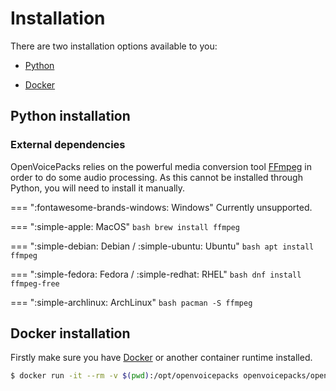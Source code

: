 # Installation

There are two installation options available to you:

- [Python](#python-installation)

- [Docker](#docker-installation)


## Python installation

### External dependencies

OpenVoicePacks relies on the powerful media conversion tool [FFmpeg](https://www.ffmpeg.org/) in order to do some audio processing. As this cannot be installed through Python, you will need to install it manually.

=== ":fontawesome-brands-windows: Windows"
    Currently unsupported.

=== ":simple-apple: MacOS"
    ```bash
    brew install ffmpeg
    ```

=== ":simple-debian: Debian / :simple-ubuntu: Ubuntu"
    ```bash
    apt install ffmpeg
    ```

=== ":simple-fedora: Fedora / :simple-redhat: RHEL"
    ```bash
    dnf install ffmpeg-free
    ```

=== ":simple-archlinux: ArchLinux"
    ```bash
    pacman -S ffmpeg
    ```



## Docker installation

Firstly make sure you have [Docker](https://www.docker.com/get-started/) or another container runtime installed.

```bash
$ docker run -it --rm -v $(pwd):/opt/openvoicepacks openvoicepacks/openvoicepacks:latest
```
